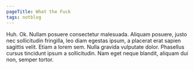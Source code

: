 ```yaml
---
pageTitle: What the Fuck
tags: notblog
---
```


Huh. Ok. Nullam posuere consectetur malesuada. Aliquam posuere, justo nec sollicitudin fringilla, leo diam egestas ipsum, a placerat erat sapien sagittis velit. Etiam a lorem sem. Nulla gravida vulputate dolor. Phasellus cursus tincidunt ipsum a sollicitudin. Nam eget neque blandit, aliquam dui non, semper tortor.